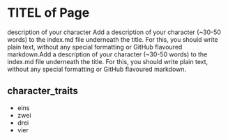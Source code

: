 # TITEL of Page 

description of your character
Add a description of your character (~30-50 words) to the index.md file underneath the title. For this, you should write plain text, without any special formatting or GitHub flavoured markdown.Add a description of your character (~30-50 words) to the index.md file underneath the title. For this, you should write plain text, without any special formatting or GitHub flavoured markdown.

## character_traits
* eins
* zwei
* drei
* vier

